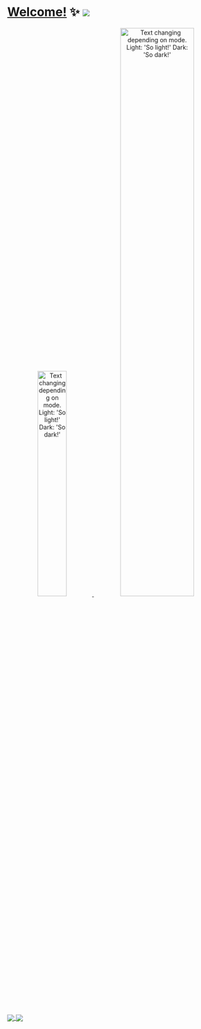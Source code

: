 
<!--
**huangwb8/huangwb8** is a ✨ _special_ ✨ repository because its `README.md` (this file) appears on your GitHub profile.

Here are some ideas to get you started:

- 🔭 I’m currently working on ...
- 🌱 I’m currently learning ...
- 👯 I’m looking to collaborate on ...
- 🤔 I’m looking for help with ...
- 💬 Ask me about ...
- 📫 How to reach me: ...
- 😄 Pronouns: ...
- ⚡ Fun fact: ...
-->

# [Welcome!](https://blognas.hwb0307.com) ✨ <a href="https://blognas.hwb0307.com"><img src="https://komarev.com/ghpvc/?username=huangwb8&color=blueviolet&style=flat-square&label=Nice+To+Meet+U"></a>

<a href="https://blognas.hwb0307.com">

<p align="center">
 <picture>
  <source media="(prefers-color-scheme: dark)" srcset="https://github-profile-trophy.vercel.app/?username=huangwb8&theme=algolia&row=2&column=3&no-frame=true" width="36.5%">
  <img alt="Text changing depending on mode. Light: 'So light!' Dark: 'So dark!'" src="https://github-profile-trophy.vercel.app/?username=huangwb8&theme=flat&row=2&column=3&margin-w=1&margin-h=1" width="36.5%">
</picture>
 
 <picture>
  <source media="(prefers-color-scheme: dark)" srcset="https://github-readme-stats.vercel.app/api?username=huangwb8&show_icons=true&theme=radical&hide_border=true" width="58%">
  <img alt="Text changing depending on mode. Light: 'So light!' Dark: 'So dark!'" src="https://github-readme-stats.vercel.app/api?username=huangwb8&show_icons=true" width="58%">
</picture>

</p>
 
</a>

<p>
  <a href="https://github.com/huangwb8/m2w">
    <img align="center" src="https://github-readme-stats.vercel.app/api/pin/?username=huangwb8&repo=m2w" />
  </a>
  <a href="https://github.com/huangwb8/luckyBase">
    <img align="center" src="https://github-readme-stats.vercel.app/api/pin/?username=huangwb8&repo=luckyBase" />
  </a>
</p>

<!-- <details hide>
<summary>About Me..</summary>
<a href="https://blognas.hwb0307.com">
 <p align="center"> 
  <picture>
    <source media="(prefers-color-scheme: dark)" srcset="https://github-readme-stats.vercel.app/api/wakatime?username=huangwb8&show_icons=true&theme=algolia&hide_border=true&langs_count=12" width="100%">
    <img alt="Text changing depending on mode. Light: 'So light!' Dark: 'So dark!'" src="https://github-readme-stats.vercel.app/api/wakatime?username=huangwb8&show_icons=true&langs_count=12" width="100%">
  </picture>
 </p>
</a>
</details> -->
